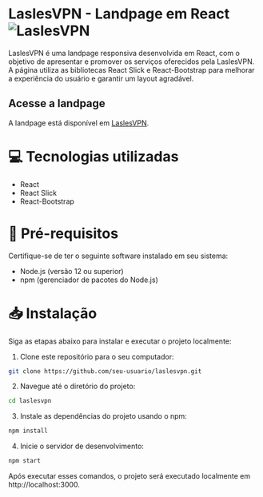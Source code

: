 # LaslesVPN - Landpage em React  ![LaslesVPN](https://github.com/juniorpgm34/LaslesVPN/assets/82614340/e08dea2a-4779-4762-b3a0-1f8882800a8e)

LaslesVPN é uma landpage responsiva desenvolvida em React, com o objetivo de apresentar e promover os serviços oferecidos pela LaslesVPN. A página utiliza as bibliotecas React Slick e React-Bootstrap para melhorar a experiência do usuário e garantir um layout agradável.

## Acesse a landpage

A landpage está disponível em [LaslesVPN](https://juniorpgm34.github.io/LaslesVPN/).

# :computer: Tecnologias utilizadas

- React
- React Slick
- React-Bootstrap

# :pushpin: Pré-requisitos

Certifique-se de ter o seguinte software instalado em seu sistema:

- Node.js (versão 12 ou superior)
- npm (gerenciador de pacotes do Node.js)

# :inbox_tray: Instalação

Siga as etapas abaixo para instalar e executar o projeto localmente:

1. Clone este repositório para o seu computador:

```bash
git clone https://github.com/seu-usuario/laslesvpn.git
```

2. Navegue até o diretório do projeto:

```bash
cd laslesvpn
```

3. Instale as dependências do projeto usando o npm:

```bash
npm install
```

4. Inicie o servidor de desenvolvimento:

```bash
npm start
```

Após executar esses comandos, o projeto será executado localmente em http://localhost:3000.


